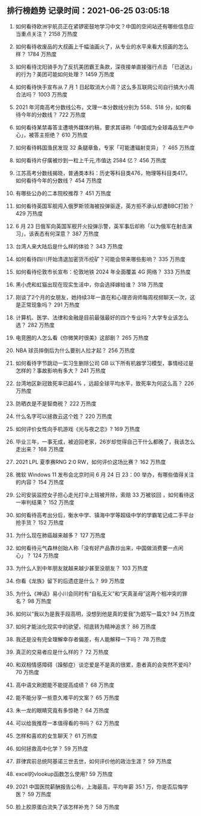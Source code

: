 
## 排行榜趋势 记录时间：2021-06-25 03:05:18
  
  1. 如何看待欧洲宇航员正在紧锣密鼓地学习中文？中国的空间站还有哪些信息应当重点关注？ 2158 万热度
    
  2. 如何看待收废品的大叔画上千幅油画火了，从专业的水平来看大叔画的怎么样？ 1784 万热度
    
  3. 如何看待沈阳骑手为了反抗美团霸王条款，深夜接单直接强行点击 「已送达」的行为？美团可能如何处理？ 1459 万热度
    
  4. 如何看待快手宣布从 7 月 1 日起取消大小周？这么多互联网公司自行搞大小周合法吗？ 1003 万热度
    
  5. 2021 年河南高考分数线公布，文理一本分数线分别为 558、518 分，如何看待今年的分数线？ 722 万热度
    
  6. 如何看待某禁毒答主遭境外媒体约稿，要求其诬称「中国成为全球毒品生产中心」，被答主拒绝？ 610 万热度
    
  7. 如何看待韩国渔民发现 32 条腿章鱼，专家「可能遭辐射变异」？ 465 万热度
    
  8. 如何看待片仔癀被炒到一粒上千元,市值达 2584 亿？ 456 万热度
    
  9. 江苏高考分数线揭晓，普通类本科：历史等科目类476，物理等科目类417。如何看待今年的分数线？ 454 万热度
    
  10. 有哪些公办的二本院校推荐？ 451 万热度
    
  11. 如何看待英国军舰闯入俄罗斯领海被投弹驱逐，英方拒不承认却遭BBC打脸？ 429 万热度
    
  12. 6 月 23 日俄军向英国军舰开火投弹示警，英军事后却称「以为俄军在射击演习」，该表态有何深意？ 387 万热度
    
  13. 台湾人来大陆后是什么样的体验？ 343 万热度
    
  14. 如何看待四川开始清退加密货币挖矿？可能会带来哪些影响？ 335 万热度
    
  15. 如何看待伦敦市长宣布：伦敦地铁 2024 年全面覆盖 4G 网络？ 333 万热度
    
  16. 黑小虎和虹猫出现在现实生活中，你会选择嫁给谁？ 318 万热度
    
  17. 刚谈了2个月的女朋友，她持续3年一直在和心理咨询师每周视频聊天一次，这是正常现象吗？ 291 万热度
    
  18. 计算机、医学、法律和金融是目前最强最好的四个专业吗？大学专业该怎么选？ 282 万热度
    
  19. 电竞圈的人怎么看《你微笑时很美》这部剧？ 265 万热度
    
  20. NBA 球员摔倒后为什么要别人拉才起？ 256 万热度
    
  21. 如何看待字节跳动一实习生删除公司 GB 以下所有机器学习模型，事情经过是怎样的？事故影响有多大？ 241 万热度
    
  22. 台湾地区新冠致死率已超4% ，远超全球平均水平，致死率为何这么高？ 226 万热度
    
  23. 防晒衣是不是智商税？ 222 万热度
    
  24. 什么名字可以拯救云这个姓？ 220 万热度
    
  25. 如何评价女性向手机游戏《光与夜之恋》? 169 万热度
    
  26. 毕业三年，一事无成，被迫回老家，26岁却觉得自己干什么都晚了，我该怎么走出来？ 168 万热度
    
  27. 2021 LPL 夏季赛RNG 2:0 RW，如何评价这场比赛？ 162 万热度
    
  28. 微软 Windows 11 发布会北京时间 6 月 24 日 23：00 举办，有哪些值得关注的内容？ 154 万热度
    
  29. 公司安装监控女子担心走光打伞上班被开除，索赔 33 万被驳回 ，如何看待这一审判结果？ 152 万热度
    
  30. 如何看待高考出分后，衡水中学、镇海中学等超级中学的学霸笔记成二手平台抢手货？ 152 万热度
    
  31. 为什么现在肺癌越来越多？ 127 万热度
    
  32. 如何看待元气森林创始人称「没有好产品靠炒出来，中国做消费要一点闲心」？ 124 万热度
    
  33. 为什么人到中年朋友就越来越少甚至没朋友？ 103 万热度
    
  34. 你看《龙族》留下的后遗症是什么？ 99 万热度
    
  35. 为什么《神话》易小川会同时有“自私无义”和“天真圣母”这两个相冲突的罪名？ 98 万热度
    
  36. 如何以“我以为是我手段高明，没想到他是真的爱我”为题写一篇文? 94 万热度
    
  37. 如何才能淡化现实中的欲望，彻底转为精神追求？ 86 万热度
    
  38. 我还是没有完全理解幸存者偏差，有人能解释一下吗？ 78 万热度
    
  39. 真正的交易者应是什么样的？ 72 万热度
    
  40. 和双相情感障碍（躁郁症）谈恋爱是不是真的很累，患者真的会突然不爱吗? 70 万热度
    
  41. 高中语文刷题能不能提高成绩？ 68 万热度
    
  42. 能不能分享一些意久难平的文案？ 65 万热度
    
  43. 朱一龙的眼睛究竟有多惊艳？ 64 万热度
    
  44. 可以给我推荐一本值得看的书吗？ 62 万热度
    
  45. 怎样和喜欢的女生聊天？ 61 万热度
    
  46. 如何拯救高中化学？ 59 万热度
    
  47. 菲律宾前总统阿基诺三世去世，如何评价他的政治生涯？ 59 万热度
    
  48. excel的vlookup函数怎么使用? 59 万热度
    
  49. 2021 中国医院薪酬报告公布，上海最高，平均年薪 35.1 万，你是否后悔学医？ 59 万热度
    
  50. 脸上胶原蛋白流失了该怎样补充？ 58 万热度
    